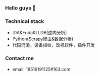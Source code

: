 
### Hello guys 👋


### Technical stack

- IDA&Frida&LLDB(逆向分析)
- Python(Scrapy爬虫&数据分析)
- 代码混淆，设备指纹，改机软件，插件开发

### Contact me
- email: 18519191125#163.com
